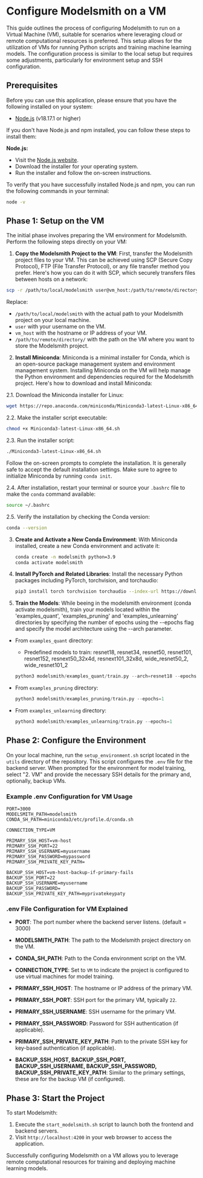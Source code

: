 # Configure Modelsmith on a VM

This guide outlines the process of configuring Modelsmith to run on a Virtual Machine (VM), suitable for scenarios where leveraging cloud or remote computational resources is preferred. This setup allows for the utilization of VMs for running Python scripts and training machine learning models. The configuration process is similar to the local setup but requires some adjustments, particularly for environment setup and SSH configuration.

## Prerequisites

Before you can use this application, please ensure that you have the following installed on your system:

- [Node.js](https://nodejs.org/) (v18.17.1 or higher)

If you don't have Node.js and npm installed, you can follow these steps to install them:

**Node.js:**

- Visit the [Node.js website](https://nodejs.org/).
- Download the installer for your operating system.
- Run the installer and follow the on-screen instructions.

To verify that you have successfully installed Node.js and npm, you can run the following commands in your terminal:

```bash
node -v
```

## Phase 1: Setup on the VM

The initial phase involves preparing the VM environment for Modelsmith. Perform the following steps directly on your VM:

1. **Copy the Modelsmith Project to the VM**: First, transfer the Modelsmith project files to your VM. This can be achieved using SCP (Secure Copy Protocol), FTP (File Transfer Protocol), or any file transfer method you prefer. Here's how you can do it with SCP, which securely transfers files between hosts on a network:

```bash
scp -r /path/to/local/modelsmith user@vm_host:/path/to/remote/directory/
```

Replace:

- `/path/to/local/modelsmith` with the actual path to your Modelsmith project on your local machine.
- `user` with your username on the VM.
- `vm_host` with the hostname or IP address of your VM.
- `/path/to/remote/directory/` with the path on the VM where you want to store the Modelsmith project.

2. **Install Miniconda**: Miniconda is a minimal installer for Conda, which is an open-source package management system and environment management system. Installing Miniconda on the VM will help manage the Python environment and dependencies required for the Modelsmith project. Here's how to download and install Miniconda:

2.1. Download the Miniconda installer for Linux:

```bash
wget https://repo.anaconda.com/miniconda/Miniconda3-latest-Linux-x86_64.sh
```

2.2. Make the installer script executable:

```bash
chmod +x Miniconda3-latest-Linux-x86_64.sh
```

2.3. Run the installer script:

```bash
./Miniconda3-latest-Linux-x86_64.sh
```

Follow the on-screen prompts to complete the installation. It is generally safe to accept the default installation settings. Make sure to agree to initialize Miniconda by running `conda init`.

2.4. After installation, restart your terminal or source your `.bashrc` file to make the `conda` command available:

```bash
source ~/.bashrc
```

2.5. Verify the installation by checking the Conda version:

```bash
conda --version
```

3. **Create and Activate a New Conda Environment**: With Miniconda installed, create a new Conda environment and activate it:

   ```bash
   conda create -n modelsmith python=3.9
   conda activate modelsmith
   ```

4. **Install PyTorch and Related Libraries**: Install the necessary Python packages including PyTorch, torchvision, and torchaudio:

   ```bash
   pip3 install torch torchvision torchaudio --index-url https://download.pytorch.org/whl/cu118
   ```

5. **Train the Models**: While beeing in the modelsmith environment (conda activate modelsmith), train your models located within the 'examples_quant', 'examples_pruning' and 'examples_unlearning' directories by specifying the number of epochs using the --epochs flag and specify the model architecture using the --arch parameter.

- From `examples_quant` directory:

  - Predefined models to train: resnet18, resnet34, resnet50, resnet101, resnet152, resnext50_32x4d, resnext101_32x8d, wide_resnet50_2, wide_resnet101_2

  ```python
  python3 modelsmith/examples_quant/train.py --arch=resnet18 --epochs=1
  ```

- From `examples_pruning` directory:

  ```python
  python3 modelsmith/examples_pruning/train.py --epochs=1
  ```

- From `examples_unlearning` directory:
  ```python
  python3 modelsmith/examples_unlearning/train.py --epochs=1
  ```

## Phase 2: Configure the Environment

On your local machine, run the `setup_environment.sh` script located in the `utils` directory of the repository. This script configures the `.env` file for the backend server. When prompted for the environment for model training, select "2. VM" and provide the necessary SSH details for the primary and, optionally, backup VMs.

### Example .env Configuration for VM Usage

```
PORT=3000
MODELSMITH_PATH=modelsmith
CONDA_SH_PATH=miniconda3/etc/profile.d/conda.sh

CONNECTION_TYPE=VM

PRIMARY_SSH_HOST=vm-host
PRIMARY_SSH_PORT=22
PRIMARY_SSH_USERNAME=myusername
PRIMARY_SSH_PASSWORD=mypassword
PRIMARY_SSH_PRIVATE_KEY_PATH=

BACKUP_SSH_HOST=vm-host-backup-if-primary-fails
BACKUP_SSH_PORT=22
BACKUP_SSH_USERNAME=myusername
BACKUP_SSH_PASSWORD=
BACKUP_SSH_PRIVATE_KEY_PATH=myprivatekeypaty
```

### .env File Configuration for VM Explained

- **PORT**: The port number where the backend server listens. (default = 3000)
- **MODELSMITH_PATH**: The path to the Modelsmith project directory on the VM.
- **CONDA_SH_PATH**: Path to the Conda environment script on the VM.

- **CONNECTION_TYPE**: Set to `VM` to indicate the project is configured to use virtual machines for model training.

- **PRIMARY_SSH_HOST**: The hostname or IP address of the primary VM.
- **PRIMARY_SSH_PORT**: SSH port for the primary VM, typically `22`.
- **PRIMARY_SSH_USERNAME**: SSH username for the primary VM.
- **PRIMARY_SSH_PASSWORD**: Password for SSH authentication (if applicable).
- **PRIMARY_SSH_PRIVATE_KEY_PATH**: Path to the private SSH key for key-based authentication (if applicable).

- **BACKUP_SSH_HOST, BACKUP_SSH_PORT, BACKUP_SSH_USERNAME, BACKUP_SSH_PASSWORD, BACKUP_SSH_PRIVATE_KEY_PATH**: Similar to the primary settings, these are for the backup VM (if configured).

## Phase 3: Start the Project

To start Modelsmith:

1. Execute the `start_modelsmith.sh` script to launch both the frontend and backend servers.
2. Visit `http://localhost:4200` in your web browser to access the application.

Successfully configuring Modelsmith on a VM allows you to leverage remote computational resources for training and deploying machine learning models.
